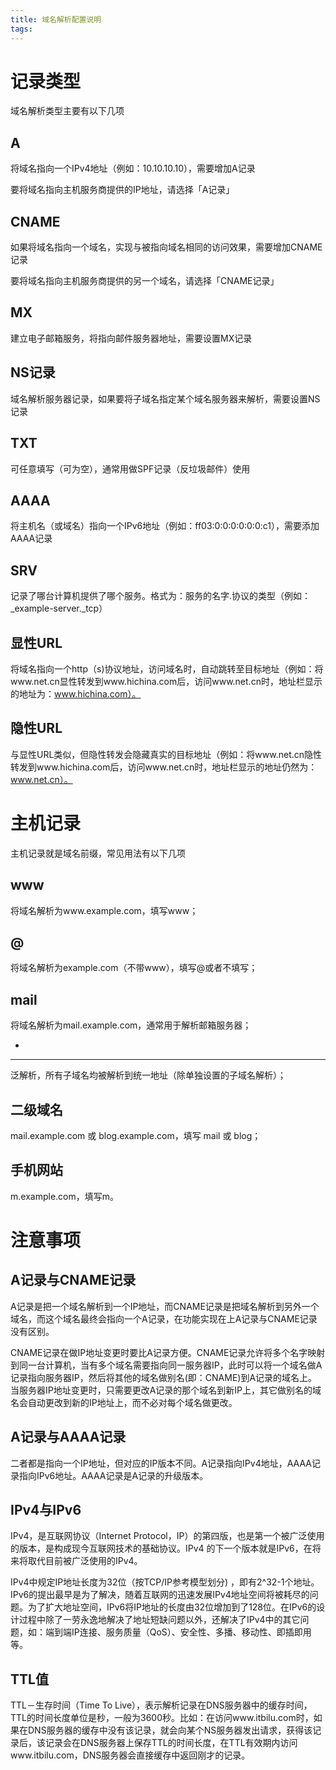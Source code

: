 ```yaml
---
title: 域名解析配置说明
tags:
---
```


# 记录类型

域名解析类型主要有以下几项

A
---

将域名指向一个IPv4地址（例如：10.10.10.10），需要增加A记录

要将域名指向主机服务商提供的IP地址，请选择「A记录」

CNAME
---

如果将域名指向一个域名，实现与被指向域名相同的访问效果，需要增加CNAME记录

要将域名指向主机服务商提供的另一个域名，请选择「CNAME记录」

MX
---

建立电子邮箱服务，将指向邮件服务器地址，需要设置MX记录


NS记录
---

域名解析服务器记录，如果要将子域名指定某个域名服务器来解析，需要设置NS记录

TXT
---

可任意填写（可为空），通常用做SPF记录（反垃圾邮件）使用

AAAA
---

将主机名（或域名）指向一个IPv6地址（例如：ff03:0:0:0:0:0:0:c1），需要添加AAAA记录

SRV
---

记录了哪台计算机提供了哪个服务。格式为：服务的名字.协议的类型（例如：_example-server._tcp）

显性URL
---

将域名指向一个http（s)协议地址，访问域名时，自动跳转至目标地址（例如：将www.net.cn显性转发到www.hichina.com后，访问www.net.cn时，地址栏显示的地址为：www.hichina.com）。

隐性URL
---

与显性URL类似，但隐性转发会隐藏真实的目标地址（例如：将www.net.cn隐性转发到www.hichina.com后，访问www.net.cn时，地址栏显示的地址仍然为：www.net.cn）。

# 主机记录

主机记录就是域名前缀，常见用法有以下几项

www
---

将域名解析为www.example.com，填写www；

@ 
---

将域名解析为example.com（不带www），填写@或者不填写；

mail
---

将域名解析为mail.example.com，通常用于解析邮箱服务器；

*
---
泛解析，所有子域名均被解析到统一地址（除单独设置的子域名解析）；

二级域名
---

mail.example.com 或 blog.example.com，填写 mail 或 blog；

手机网站
---

m.example.com，填写m。

# 注意事项

A记录与CNAME记录
---

A记录是把一个域名解析到一个IP地址，而CNAME记录是把域名解析到另外一个域名，而这个域名最终会指向一个A记录，在功能实现在上A记录与CNAME记录没有区别。

CNAME记录在做IP地址变更时要比A记录方便。CNAME记录允许将多个名字映射到同一台计算机，当有多个域名需要指向同一服务器IP，此时可以将一个域名做A记录指向服务器IP，然后将其他的域名做别名(即：CNAME)到A记录的域名上。当服务器IP地址变更时，只需要更改A记录的那个域名到新IP上，其它做别名的域名会自动更改到新的IP地址上，而不必对每个域名做更改。

A记录与AAAA记录
---

二者都是指向一个IP地址，但对应的IP版本不同。A记录指向IPv4地址，AAAA记录指向IPv6地址。AAAA记录是A记录的升级版本。

IPv4与IPv6
---

IPv4，是互联网协议（Internet Protocol，IP）的第四版，也是第一个被广泛使用的版本，是构成现今互联网技术的基础协议。IPv4 的下一个版本就是IPv6，在将来将取代目前被广泛使用的IPv4。

IPv4中规定IP地址长度为32位（按TCP/IP参考模型划分) ，即有2^32-1个地址。IPv6的提出最早是为了解决，随着互联网的迅速发展IPv4地址空间将被耗尽的问题。为了扩大地址空间，IPv6将IP地址的长度由32位增加到了128位。在IPv6的设计过程中除了一劳永逸地解决了地址短缺问题以外，还解决了IPv4中的其它问题，如：端到端IP连接、服务质量（QoS）、安全性、多播、移动性、即插即用等。

TTL值
---

TTL－生存时间（Time To Live），表示解析记录在DNS服务器中的缓存时间，TTL的时间长度单位是秒，一般为3600秒。比如：在访问www.itbilu.com时，如果在DNS服务器的缓存中没有该记录，就会向某个NS服务器发出请求，获得该记录后，该记录会在DNS服务器上保存TTL的时间长度，在TTL有效期内访问www.itbilu.com，DNS服务器会直接缓存中返回刚才的记录。